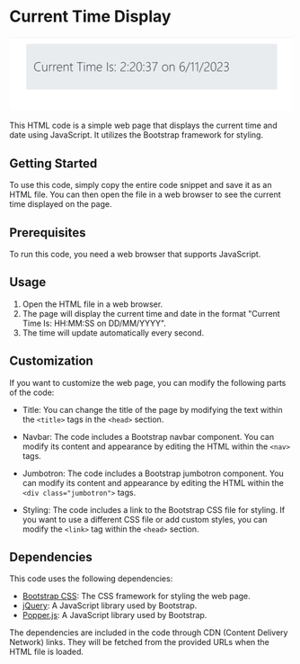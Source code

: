 # Current Time Display
![Example Image](https://github.com/aryanjais1234/date_time/blob/main/Screenshot%202023-06-11%20022043.png)

This HTML code is a simple web page that displays the current time and date using JavaScript. It utilizes the Bootstrap framework for styling.

## Getting Started

To use this code, simply copy the entire code snippet and save it as an HTML file. You can then open the file in a web browser to see the current time displayed on the page.

## Prerequisites

To run this code, you need a web browser that supports JavaScript.

## Usage

1. Open the HTML file in a web browser.
2. The page will display the current time and date in the format "Current Time Is: HH:MM:SS on DD/MM/YYYY".
3. The time will update automatically every second.

## Customization

If you want to customize the web page, you can modify the following parts of the code:

- Title: You can change the title of the page by modifying the text within the `<title>` tags in the `<head>` section.

- Navbar: The code includes a Bootstrap navbar component. You can modify its content and appearance by editing the HTML within the `<nav>` tags.

- Jumbotron: The code includes a Bootstrap jumbotron component. You can modify its content and appearance by editing the HTML within the `<div class="jumbotron">` tags.

- Styling: The code includes a link to the Bootstrap CSS file for styling. If you want to use a different CSS file or add custom styles, you can modify the `<link>` tag within the `<head>` section.

## Dependencies

This code uses the following dependencies:

- [Bootstrap CSS](https://getbootstrap.com/docs/4.4/getting-started/introduction/): The CSS framework for styling the web page.
- [jQuery](https://jquery.com/): A JavaScript library used by Bootstrap.
- [Popper.js](https://popper.js.org/): A JavaScript library used by Bootstrap.

The dependencies are included in the code through CDN (Content Delivery Network) links. They will be fetched from the provided URLs when the HTML file is loaded.

